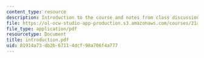 ```yaml
---
content_type: resource
description: Introduction to the course and notes from class discussion.
file: https://ol-ocw-studio-app-production.s3.amazonaws.com/courses/21a-212-myth-ritual-and-symbolism-spring-2004/81914a73db2b67114dcf98a706f4a777_introduction.pdf
file_type: application/pdf
resourcetype: Document
title: introduction.pdf
uid: 81914a73-db2b-6711-4dcf-98a706f4a777
---
```

